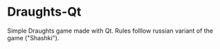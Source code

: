 # Draughts-Qt
Simple Draughts game made with Qt. Rules folllow russian variant of the game ("Shashki").
